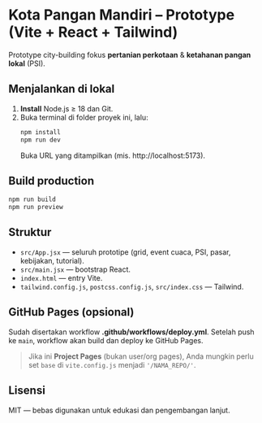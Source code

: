 # Kota Pangan Mandiri – Prototype (Vite + React + Tailwind)

Prototype city-building fokus **pertanian perkotaan** & **ketahanan pangan lokal** (PSI).

## Menjalankan di lokal
1. **Install** Node.js ≥ 18 dan Git.
2. Buka terminal di folder proyek ini, lalu:
   ```bash
   npm install
   npm run dev
   ```
   Buka URL yang ditampilkan (mis. http://localhost:5173).

## Build production
```bash
npm run build
npm run preview
```

## Struktur
- `src/App.jsx` — seluruh prototipe (grid, event cuaca, PSI, pasar, kebijakan, tutorial).
- `src/main.jsx` — bootstrap React.
- `index.html` — entry Vite.
- `tailwind.config.js`, `postcss.config.js`, `src/index.css` — Tailwind.

## GitHub Pages (opsional)
Sudah disertakan workflow **.github/workflows/deploy.yml**. Setelah push ke `main`, workflow akan build dan deploy ke GitHub Pages.

> Jika ini **Project Pages** (bukan user/org pages), Anda mungkin perlu set `base` di `vite.config.js` menjadi `'/NAMA_REPO/'`.

## Lisensi
MIT — bebas digunakan untuk edukasi dan pengembangan lanjut.
